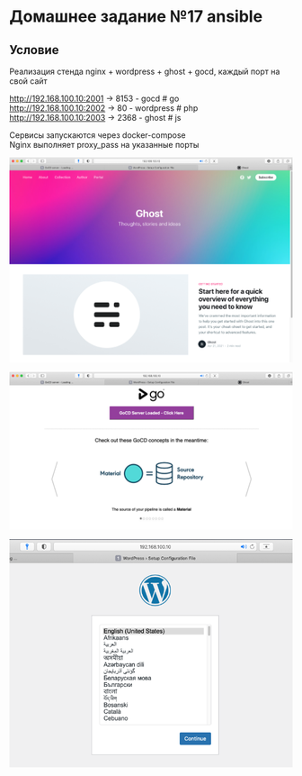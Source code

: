 # Домашнее задание №17 ansible
## Условие

Реализация стенда nginx + wordpress + ghost + gocd, каждый порт на свой сайт

http://192.168.100.10:2001 -> 8153 - gocd # go  
http://192.168.100.10:2002 -> 80 - wordpress # php  
http://192.168.100.10:2003 -> 2368 - ghost # js

Сервисы запускаются через docker-compose  
Nginx выполняет proxy_pass на указанные порты

![](img/web1.png)

![](img/web2.png)

![](img/web3.png)

